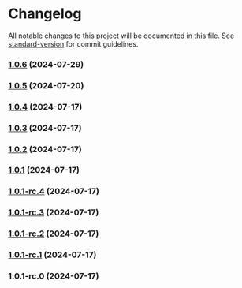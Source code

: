 # Changelog

All notable changes to this project will be documented in this file. See [standard-version](https://github.com/conventional-changelog/standard-version) for commit guidelines.

### [1.0.6](https://github.com/serping/cheerio-tree/compare/v1.0.5...v1.0.6) (2024-07-29)

### [1.0.5](https://github.com/serping/cheerio-tree/compare/v1.0.4...v1.0.5) (2024-07-20)

### [1.0.4](https://github.com/serping/cheerio-tree/compare/v1.0.3...v1.0.4) (2024-07-17)

### [1.0.3](https://github.com/serping/cheerio-tree/compare/v1.0.2...v1.0.3) (2024-07-17)

### [1.0.2](https://github.com/serping/cheerio-tree/compare/v1.0.1...v1.0.2) (2024-07-17)

### [1.0.1](https://github.com/serping/cheerio-tree/compare/v1.0.1-rc.4...v1.0.1) (2024-07-17)

### [1.0.1-rc.4](https://github.com/serping/cheerio-tree/compare/v1.0.1-rc.3...v1.0.1-rc.4) (2024-07-17)

### [1.0.1-rc.3](https://github.com/serping/cheerio-tree/compare/v1.0.1-rc.2...v1.0.1-rc.3) (2024-07-17)

### [1.0.1-rc.2](https://github.com/serping/cheerio-tree/compare/v1.0.1-rc.1...v1.0.1-rc.2) (2024-07-17)

### [1.0.1-rc.1](///compare/v1.0.1-rc.0...v1.0.1-rc.1) (2024-07-17)

### 1.0.1-rc.0 (2024-07-17)

